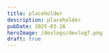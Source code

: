 ```yaml
---
title: placeholder
description: placeholder
pubDate: 2025-03-16
heroImage: /devlogs/devlog7.png
draft: true
---
```

